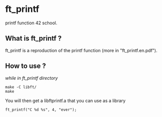 # ft_printf
printf function 42 school.

## What is ft_printf ?

ft_printf is a reproduction of the printf function (more in "ft_printf.en.pdf").

## How to use ?

*while in ft_printf directory*
```
make -C libft/
make
```

You will then get a libftprintf.a that you can use as a library 

```
ft_printf("C %d %s", 4, "ever");
```
